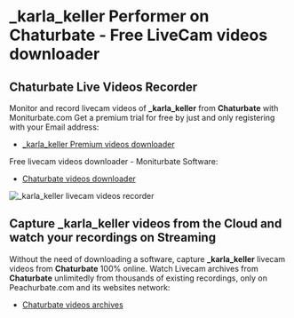# _karla_keller Performer on Chaturbate - Free LiveCam videos downloader

## Chaturbate Live Videos Recorder

Monitor and record livecam videos of **_karla_keller** from **Chaturbate** with Moniturbate.com
Get a premium trial for free by just and only registering with your Email address:
* [_karla_keller Premium videos downloader](https://moniturbate.com/request-demo-licence-key.html)

Free livecam videos downloader - Moniturbate Software:
* [Chaturbate videos downloader](https://moniturbate.com/moniturbate-download-software.html)

![_karla_keller livecam videos recorder](https://peachurnet.com/templates/moniturbate-software.png)


## Capture _karla_keller videos from the Cloud and watch your recordings on Streaming

Without the need of downloading a software, capture **_karla_keller** livecam videos from **Chaturbate** 100% online.
Watch Livecam archives from **Chaturbate** unlimitedly from thousands of existing recordings, only on Peachurbate.com and its websites network:
* [Chaturbate videos archives](https://peachurnet.com/)